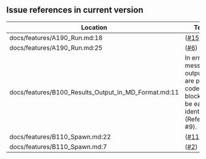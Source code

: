 Issue references in current version
-----------------------------------

Location | Text
---------|-----
docs/features/A190_Run.md:18|([#15](https://github.com/LionelDraghi/bbt/issues/15))
docs/features/A190_Run.md:25|([#6](https://github.com/LionelDraghi/bbt/issues/6))
docs/features/B100_Results_Output_In_MD_Format.md:11|In error messages, outputs are put in code blocks to be easily identified (Refer to #9).
docs/features/B110_Spawn.md:22|([#11](https://github.com/LionelDraghi/bbt/issues/11))
docs/features/B110_Spawn.md:7|([#2](https://github.com/LionelDraghi/bbt/issues/2#issue-2406271975))

